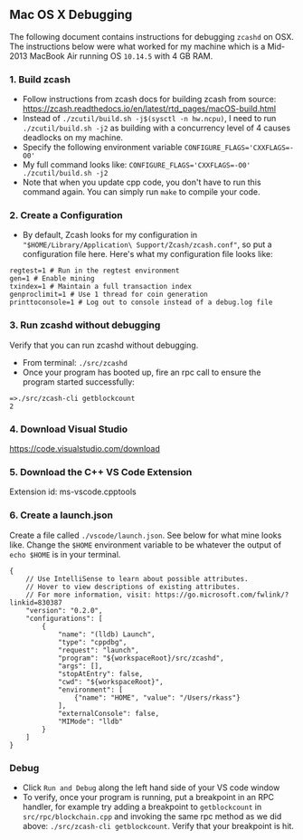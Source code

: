 ## Mac OS X Debugging

The following document contains instructions for debugging `zcashd` on OSX. The instructions below were what worked for my machine which is a Mid-2013 MacBook Air running OS `10.14.5` with 4 GB RAM.

### 1. Build zcash

- Follow instructions from zcash docs for building zcash from source: https://zcash.readthedocs.io/en/latest/rtd_pages/macOS-build.html
- Instead of `./zcutil/build.sh -j$(sysctl -n hw.ncpu)`, I need to run  `./zcutil/build.sh -j2` as building with a concurrency level of 4 causes deadlocks on my machine.
- Specify the following environment variable `CONFIGURE_FLAGS='CXXFLAGS=-O0'`
- My full command looks like: `CONFIGURE_FLAGS='CXXFLAGS=-O0' ./zcutil/build.sh -j2`
- Note that when you update cpp code, you don't have to run this command again. You can simply run `make` to compile your code.

### 2. Create a Configuration

- By default, Zcash looks for my configuration in `"$HOME/Library/Application\ Support/Zcash/zcash.conf"`, so put a configuration file here. Here's what my configuration file looks like: 

```
regtest=1 # Run in the regtest environment
gen=1 # Enable mining
txindex=1 # Maintain a full transaction index
genproclimit=1 # Use 1 thread for coin generation
printtoconsole=1 # Log out to console instead of a debug.log file
```

### 3. Run zcashd without debugging

Verify that you can run zcashd without debugging.

- From terminal: `./src/zcashd`
- Once your program has booted up, fire an rpc call to ensure the program started successfully:
```
=>./src/zcash-cli getblockcount
2
```

### 4. Download Visual Studio

https://code.visualstudio.com/download

### 5. Download the C++ VS Code Extension

Extension id: ms-vscode.cpptools

### 6. Create a launch.json

Create a file called `./vscode/launch.json`. See below for what mine looks like. Change the `$HOME` environment variable to be whatever the output of `echo $HOME` is in your terminal.

```
{
    // Use IntelliSense to learn about possible attributes.
    // Hover to view descriptions of existing attributes.
    // For more information, visit: https://go.microsoft.com/fwlink/?linkid=830387
    "version": "0.2.0",
    "configurations": [
        {
            "name": "(lldb) Launch",
            "type": "cppdbg",
            "request": "launch",
            "program": "${workspaceRoot}/src/zcashd",
            "args": [],
            "stopAtEntry": false,
            "cwd": "${workspaceRoot}",
            "environment": [
                {"name": "HOME", "value": "/Users/rkass"}
            ],
            "externalConsole": false,
            "MIMode": "lldb"
        }
    ]
}
```

### Debug

- Click `Run and Debug` along the left hand side of your VS code window
- To verify, once your program is running, put a breakpoint in an RPC handler, for example try adding a breakpoint to `getblockcount` in `src/rpc/blockchain.cpp` and invoking the same rpc method as we did above: `./src/zcash-cli getblockcount`. Verify that your breakpoint is hit.